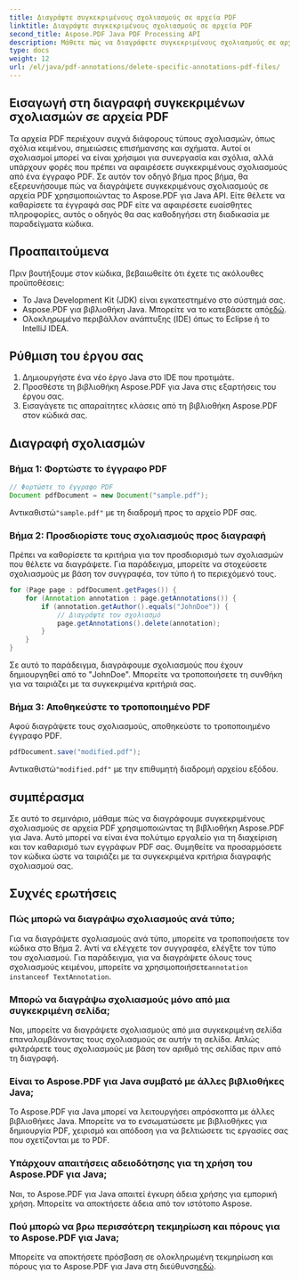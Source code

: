 ```yaml
---
title: Διαγράψτε συγκεκριμένους σχολιασμούς σε αρχεία PDF
linktitle: Διαγράψτε συγκεκριμένους σχολιασμούς σε αρχεία PDF
second_title: Aspose.PDF Java PDF Processing API
description: Μάθετε πώς να διαγράφετε συγκεκριμένους σχολιασμούς σε αρχεία PDF χωρίς κόπο χρησιμοποιώντας το Aspose.PDF για Java. Οδηγός βήμα προς βήμα με παραδείγματα κώδικα για ακριβή διαχείριση σχολιασμών PDF.
type: docs
weight: 12
url: /el/java/pdf-annotations/delete-specific-annotations-pdf-files/
---
```


## Εισαγωγή στη διαγραφή συγκεκριμένων σχολιασμών σε αρχεία PDF

Τα αρχεία PDF περιέχουν συχνά διάφορους τύπους σχολιασμών, όπως σχόλια κειμένου, σημειώσεις επισήμανσης και σχήματα. Αυτοί οι σχολιασμοί μπορεί να είναι χρήσιμοι για συνεργασία και σχόλια, αλλά υπάρχουν φορές που πρέπει να αφαιρέσετε συγκεκριμένους σχολιασμούς από ένα έγγραφο PDF. Σε αυτόν τον οδηγό βήμα προς βήμα, θα εξερευνήσουμε πώς να διαγράψετε συγκεκριμένους σχολιασμούς σε αρχεία PDF χρησιμοποιώντας το Aspose.PDF για Java API. Είτε θέλετε να καθαρίσετε τα έγγραφά σας PDF είτε να αφαιρέσετε ευαίσθητες πληροφορίες, αυτός ο οδηγός θα σας καθοδηγήσει στη διαδικασία με παραδείγματα κώδικα.

## Προαπαιτούμενα

Πριν βουτήξουμε στον κώδικα, βεβαιωθείτε ότι έχετε τις ακόλουθες προϋποθέσεις:

- Το Java Development Kit (JDK) είναι εγκατεστημένο στο σύστημά σας.
-  Aspose.PDF για βιβλιοθήκη Java. Μπορείτε να το κατεβάσετε από[εδώ](https://releases.aspose.com/pdf/java/).
- Ολοκληρωμένο περιβάλλον ανάπτυξης (IDE) όπως το Eclipse ή το IntelliJ IDEA.

## Ρύθμιση του έργου σας

1. Δημιουργήστε ένα νέο έργο Java στο IDE που προτιμάτε.
2. Προσθέστε τη βιβλιοθήκη Aspose.PDF για Java στις εξαρτήσεις του έργου σας.
3. Εισαγάγετε τις απαραίτητες κλάσεις από τη βιβλιοθήκη Aspose.PDF στον κώδικά σας.

## Διαγραφή σχολιασμών

### Βήμα 1: Φορτώστε το έγγραφο PDF

```java
// Φορτώστε το έγγραφο PDF
Document pdfDocument = new Document("sample.pdf");
```

 Αντικαθιστώ`"sample.pdf"` με τη διαδρομή προς το αρχείο PDF σας.

### Βήμα 2: Προσδιορίστε τους σχολιασμούς προς διαγραφή

Πρέπει να καθορίσετε τα κριτήρια για τον προσδιορισμό των σχολιασμών που θέλετε να διαγράψετε. Για παράδειγμα, μπορείτε να στοχεύσετε σχολιασμούς με βάση τον συγγραφέα, τον τύπο ή το περιεχόμενό τους.

```java
for (Page page : pdfDocument.getPages()) {
    for (Annotation annotation : page.getAnnotations()) {
        if (annotation.getAuthor().equals("JohnDoe")) {
            // Διαγράψτε τον σχολιασμό
            page.getAnnotations().delete(annotation);
        }
    }
}
```

Σε αυτό το παράδειγμα, διαγράφουμε σχολιασμούς που έχουν δημιουργηθεί από το "JohnDoe". Μπορείτε να τροποποιήσετε τη συνθήκη για να ταιριάζει με τα συγκεκριμένα κριτήριά σας.

### Βήμα 3: Αποθηκεύστε το τροποποιημένο PDF

Αφού διαγράψετε τους σχολιασμούς, αποθηκεύστε το τροποποιημένο έγγραφο PDF.

```java
pdfDocument.save("modified.pdf");
```

 Αντικαθιστώ`"modified.pdf"` με την επιθυμητή διαδρομή αρχείου εξόδου.

## συμπέρασμα

Σε αυτό το σεμινάριο, μάθαμε πώς να διαγράφουμε συγκεκριμένους σχολιασμούς σε αρχεία PDF χρησιμοποιώντας τη βιβλιοθήκη Aspose.PDF για Java. Αυτό μπορεί να είναι ένα πολύτιμο εργαλείο για τη διαχείριση και τον καθαρισμό των εγγράφων PDF σας. Θυμηθείτε να προσαρμόσετε τον κώδικα ώστε να ταιριάζει με τα συγκεκριμένα κριτήρια διαγραφής σχολιασμού σας.

## Συχνές ερωτήσεις

### Πώς μπορώ να διαγράψω σχολιασμούς ανά τύπο;

 Για να διαγράψετε σχολιασμούς ανά τύπο, μπορείτε να τροποποιήσετε τον κώδικα στο Βήμα 2. Αντί να ελέγχετε τον συγγραφέα, ελέγξτε τον τύπο του σχολιασμού. Για παράδειγμα, για να διαγράψετε όλους τους σχολιασμούς κειμένου, μπορείτε να χρησιμοποιήσετε`annotation instanceof TextAnnotation`.

### Μπορώ να διαγράψω σχολιασμούς μόνο από μια συγκεκριμένη σελίδα;

Ναι, μπορείτε να διαγράψετε σχολιασμούς από μια συγκεκριμένη σελίδα επαναλαμβάνοντας τους σχολιασμούς σε αυτήν τη σελίδα. Απλώς φιλτράρετε τους σχολιασμούς με βάση τον αριθμό της σελίδας πριν από τη διαγραφή.

### Είναι το Aspose.PDF για Java συμβατό με άλλες βιβλιοθήκες Java;

Το Aspose.PDF για Java μπορεί να λειτουργήσει απρόσκοπτα με άλλες βιβλιοθήκες Java. Μπορείτε να το ενσωματώσετε με βιβλιοθήκες για δημιουργία PDF, χειρισμό και απόδοση για να βελτιώσετε τις εργασίες σας που σχετίζονται με το PDF.

### Υπάρχουν απαιτήσεις αδειοδότησης για τη χρήση του Aspose.PDF για Java;

Ναι, το Aspose.PDF για Java απαιτεί έγκυρη άδεια χρήσης για εμπορική χρήση. Μπορείτε να αποκτήσετε άδεια από τον ιστότοπο Aspose.

### Πού μπορώ να βρω περισσότερη τεκμηρίωση και πόρους για το Aspose.PDF για Java;

 Μπορείτε να αποκτήσετε πρόσβαση σε ολοκληρωμένη τεκμηρίωση και πόρους για το Aspose.PDF για Java στη διεύθυνση[εδώ](https://reference.aspose.com/pdf/java/).